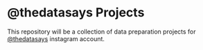 # @thedatasays Projects
This repository will be a collection of data preparation projects for [@thedatasays](https://www.instagram.com/thedatasays/) instagram account.
